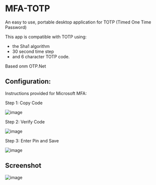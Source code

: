 # MFA-TOTP

An easy to use, portable desktop application for TOTP (Timed One Time Password)

This app is compatible with TOTP using:
 - the Sha1 algorithm
 - 30 second time step
 - and 6 character TOTP code.
 
 Based onm OTP.Net 
 
## Configuration:

Instructions provided for Microsoft MFA:


Step 1: Copy Code


![image](https://user-images.githubusercontent.com/26629097/218107691-4763674c-7af6-4c4c-aff1-feb2539fa6f8.png)

Step 2: Verify Code


![image](https://user-images.githubusercontent.com/26629097/218107715-5192bf31-44e3-4f2f-b35b-cf0ec7facab5.png)

Step 3: Enter Pin and Save


![image](https://user-images.githubusercontent.com/26629097/218107754-115d134c-1066-4aea-826c-c3e02a80ff68.png)


## Screenshot

![image](https://user-images.githubusercontent.com/26629097/218108250-193a20c8-d77d-4a44-9bba-91175d1b125c.png)

